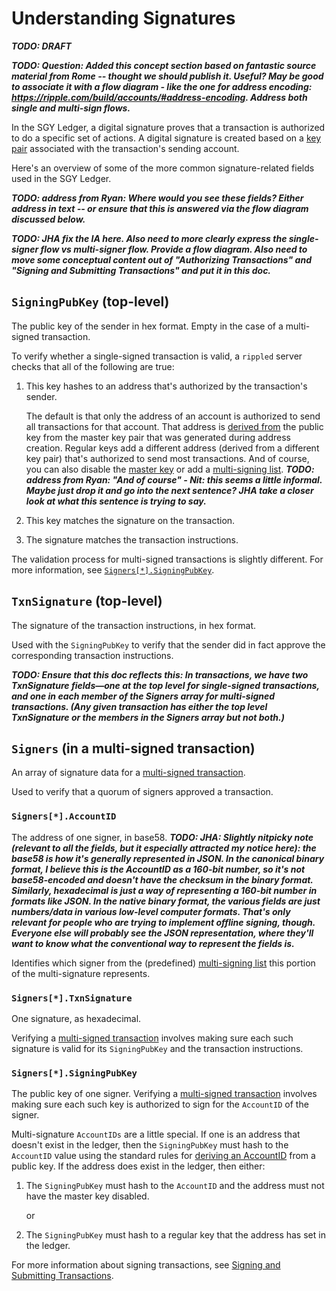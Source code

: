 # Understanding Signatures

***TODO: DRAFT***

***TODO: Question: Added this concept section based on fantastic source material from Rome -- thought we should publish it. Useful? May be good to associate it with a flow diagram - like the one for address encoding: https://ripple.com/build/accounts/#address-encoding. Address both single and multi-sign flows.***

In the SGY Ledger, a digital signature proves that a transaction is authorized to do a specific set of actions. A digital signature is created based on a [key pair](cryptographic-keys.html) associated with the transaction's sending account.

Here's an overview of some of the more common signature-related fields used in the SGY Ledger.

***TODO: address from Ryan: Where would you see these fields? Either address in text -- or ensure that this is answered via the flow diagram discussed below.***

***TODO: JHA fix the IA here. Also need to more clearly express the single-signer flow vs multi-signer flow. Provide a flow diagram. Also need to move some conceptual content out of "Authorizing Transactions" and "Signing and Submitting Transactions" and put it in this doc.***

## `SigningPubKey` (top-level)

The public key of the sender in hex format. Empty in the case of a multi-signed transaction.

To verify whether a single-signed transaction is valid, a `rippled` server checks that all of the following are true:

1. This key hashes to an address that's authorized by the transaction's sender.

    The default is that only the address of an account is authorized to send all transactions for that account. That address is [derived from](accounts.html#address-encoding) the public key from the master key pair that was generated during address creation. Regular keys add a different address (derived from a different key pair) that's authorized to send most transactions. And of course, you can also disable the [master key](cryptographic-keys.html) or add a [multi-signing list](reference-transaction-format.html#multi-signing). ***TODO: address from Ryan: "And of course" - Nit: this seems a little informal. Maybe just drop it and go into the next sentence? JHA take a closer look at what this sentence is trying to say.***

2. This key matches the signature on the transaction.

3. The signature matches the transaction instructions.

The validation process for multi-signed transactions is slightly different. For more information, see [`Signers[*].SigningPubKey`](#signerssigningpubkey).


## `TxnSignature` (top-level)

The signature of the transaction instructions, in hex format.

Used with the `SigningPubKey` to verify that the sender did in fact approve the corresponding transaction instructions.

***TODO: Ensure that this doc reflects this: In transactions, we have two TxnSignature fields—one at the top level for single-signed transactions, and one in each member of the Signers array for multi-signed transactions. (Any given transaction has either the top level TxnSignature or the members in the Signers array but not both.)***

## `Signers` (in a multi-signed transaction)

An array of signature data for a [multi-signed transaction](reference-transaction-format.html#multi-signing).

Used to verify that a quorum of signers approved a transaction.


### `Signers[*].AccountID`

The address of one signer, in base58.
***TODO: JHA: Slightly nitpicky note (relevant to all the fields, but it especially attracted my notice here): the base58 is how it's generally represented in JSON. In the canonical binary format, I believe this is the AccountID as a 160-bit number, so it's not base58-encoded and doesn't have the checksum in the binary format. Similarly, hexadecimal is just a way of representing a 160-bit number in formats like JSON. In the native binary format, the various fields are just numbers/data in various low-level computer formats. That's only relevant for people who are trying to implement offline signing, though. Everyone else will probably see the JSON representation, where they'll want to know what the conventional way to represent the fields is.***

Identifies which signer from the (predefined) [multi-signing list](reference-transaction-format.html#multi-signing) this portion of the multi-signature represents.


### `Signers[*].TxnSignature`

One signature, as hexadecimal.

Verifying a [multi-signed transaction](reference-transaction-format.html#multi-signing) involves making sure each such signature is valid for its `SigningPubKey` and the transaction instructions.


### `Signers[*].SigningPubKey`

The public key of one signer. Verifying a [multi-signed transaction](reference-transaction-format.html#multi-signing) involves making sure each such key is authorized to sign for the `AccountID` of the signer.

Multi-signature `AccountIDs` are a little special. If one is an address that doesn't exist in the ledger, then the `SigningPubKey` must hash to the `AccountID` value using the standard rules for [deriving an AccountID](accounts.html#address-encoding) from a public key. If the address does exist in the ledger, then either:

1. The `SigningPubKey` must hash to the `AccountID` and the address must not have the master key disabled.

    or

2. The `SigningPubKey` must hash to a regular key that the address has set in the ledger.

For more information about signing transactions, see [Signing and Submitting Transactions](reference-transaction-format.html#signing-and-submitting-transactions).
